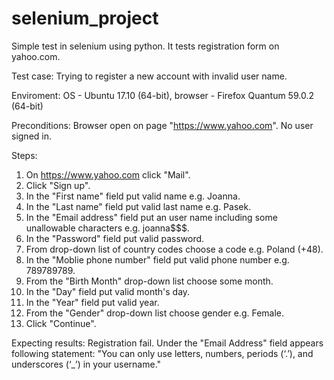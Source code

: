 # selenium_project
Simple test in selenium using python.
It tests registration form on yahoo.com.

Test case: Trying to register a new account with invalid user name.

Enviroment: OS - Ubuntu 17.10 (64-bit), browser - Firefox Quantum 59.0.2 (64-bit)

Preconditions:
Browser open on page "https://www.yahoo.com". No user signed in.

Steps:
1. On https://www.yahoo.com click "Mail".
2. Click "Sign up".
3. In the "First name" field put valid name e.g. Joanna.
4. In the "Last name" field put valid last name e.g. Pasek.
5. In the "Email address" field put an user name including some unallowable characters e.g. joanna$$$.
6. In the "Password" field put valid password.
7. From drop-down list of country codes choose a code e.g. Poland (+48).
8. In the "Moblie phone number" field put valid phone number e.g. 789789789.
9. From the "Birth Month" drop-down list choose some month.
10. In the "Day" field put valid month's day.
11. In the "Year" field put valid year.
12. From the "Gender" drop-down list choose gender e.g. Female.
13. Click "Continue".

Expecting results:
Registration fail. 
Under the "Email Address" field appears following statement: "You can only use letters, numbers, periods (‘.’), and underscores (‘_’) in your username."
